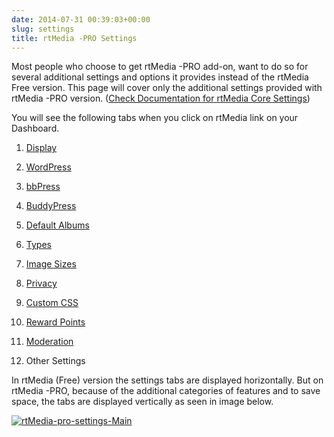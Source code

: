 ```yaml
---
date: 2014-07-31 00:39:03+00:00
slug: settings
title: rtMedia -PRO Settings
---
```


Most people who choose to get rtMedia -PRO add-on, want to do so for several additional settings and options it provides instead of the rtMedia Free version. This page will cover only the additional settings provided with rtMedia -PRO version. ([Check Documentation for rtMedia Core Settings](http://docs.rtcamp.com/rtmedia/getting-started/settings/))

You will see the following tabs when you click on rtMedia link on your Dashboard.



	
  1. [Display](http://docs.rtcamp.com/rtmedia/addons/rtmedia-pro/settings/display/)

	
  2. [WordPress](http://docs.rtcamp.com/rtmedia/addons/rtmedia-pro/settings/wordpress/)

	
  3. [bbPress](http://docs.rtcamp.com/rtmedia/addons/rtmedia-pro/settings/bbpress/)

	
  4. [BuddyPress](http://docs.rtcamp.com/rtmedia/addons/rtmedia-pro/settings/buddypress/)

	
  5. [Default Albums](http://docs.rtcamp.com/rtmedia/addons/rtmedia-pro/settings/default-albums-2/)

	
  6. [Types](http://docs.rtcamp.com/rtmedia/addons/rtmedia-pro/settings/types/)

	
  7. [Image Sizes](http://docs.rtcamp.com/rtmedia/addons/rtmedia-pro/settings/image-sizes/)

	
  8. [Privacy](http://docs.rtcamp.com/rtmedia/addons/rtmedia-pro/settings/privacy/)

	
  9. [Custom CSS](http://docs.rtcamp.com/rtmedia/addons/rtmedia-pro/Settings/Custom-CSS/)

	
  10. [Reward Points](http://docs.rtcamp.com/rtmedia/addons/rtmedia-pro/features/features-part-2/reward-points/)

	
  11. [Moderation](http://docs.rtcamp.com/rtmedia/addons/rtmedia-pro/settings/moderation/)

	
  12. Other Settings


In rtMedia (Free) version the settings tabs are displayed horizontally. But on rtMedia -PRO, because of the additional categories of features and to save space, the tabs are displayed vertically as seen in image below.

[![rtMedia-pro-settings-Main](http://docs.rtcamp.com/wp-content/uploads/2014/07/rtMedia-pro-settings-Main.png)](http://docs.rtcamp.com/wp-content/uploads/2014/07/rtMedia-pro-settings-Main.png)





